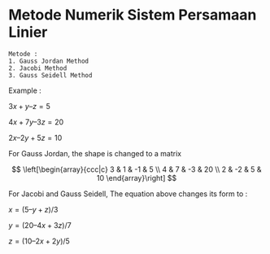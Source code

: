 # Metode Numerik Sistem Persamaan Linier
```
Metode :
1. Gauss Jordan Method
2. Jacobi Method
3. Gauss Seidell Method
```
Example : 

$3x + y – z = 5$

$4x + 7y – 3z = 20$

$2x – 2y + 5z = 10$

For Gauss Jordan, the shape is changed to a matrix

$$
\left[\begin{array}{ccc|c}
3 & 1 & -1 & 5 \\
4 & 7 & -3 & 20 \\
2 & -2 & 5 & 10
\end{array}\right]
$$

For Jacobi and Gauss Seidell, The equation above changes its form to :

$x = (5 – y + z)/3$

$y = (20 – 4x + 3z)/7$

$z = (10 – 2x + 2y)/5$
